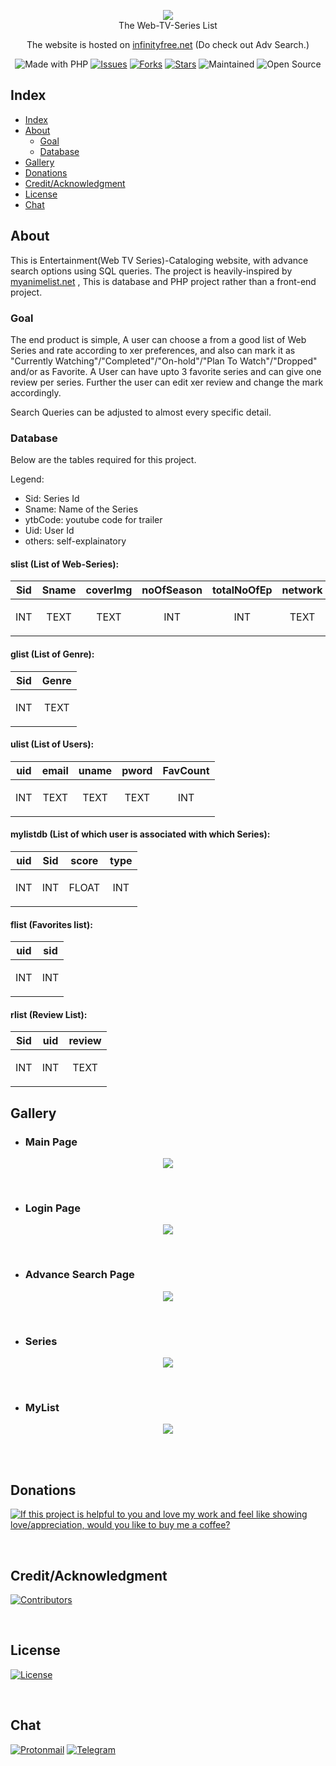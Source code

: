 <div align="center">


<p align="center">
    <img src="./includes/logo.png">
   <br> 
    The Web-TV-Series List
  <br>
</p>

The website is hosted on [infinityfree.net](http://thewtvlist.epizy.com/) (Do check out Adv Search.)



![Made with PHP](https://img.shields.io/badge/Made%20with-php-8993BE?style=for-the-badge&logo=php) [![Issues](https://img.shields.io/github/issues/ra101/theWTVlist?style=for-the-badge)](https://github.com/ra101/theWTVlist/issues) [![Forks](https://img.shields.io/github/forks/ra101/theWTVlist?style=for-the-badge)](https://github.com/ra101/theWTVlist/network/members) [![Stars](https://img.shields.io/github/stars/ra101/theWTVlist?style=for-the-badge)](https://github.com/ra101/theWTVlist/stargazers) ![Maintained](https://img.shields.io/maintenance/no/2018?style=for-the-badge&logo=github)  ![Open Source](https://img.shields.io/badge/Open%20Source-gray?style=for-the-badge&logo=open-source-initiative)


</div>


## Index

- [Index](#index)
- [About](#about)
  - [Goal](#goal)
  - [Database](#database)
- [Gallery](#gallery)
- [Donations](#Donations)
- [Credit/Acknowledgment](#creditacknowledgment)
- [License](License)
- [Chat](Chat)

## About

This is Entertainment(Web TV Series)-Cataloging website, with advance search options using SQL queries. The project is heavily-inspired by [myanimelist.net](https://myanimelist.net/) , This is database and PHP project rather than a front-end project.

### Goal

The end product is simple, A user can choose a from a good list of Web Series and rate according to xer preferences, and also can mark it as "Currently Watching"/"Completed"/"On-hold"/"Plan To Watch"/"Dropped" and/or as Favorite. A User can have upto 3 favorite series and can give one review per series. Further the user can edit xer review and change the mark accordingly. 

Search Queries can be adjusted to almost every specific detail.

### Database

Below are the tables required for this project.

Legend:

- Sid: Series Id
- Sname: Name of the Series
- ytbCode: youtube code for trailer
- Uid: User Id
- others: self-explainatory

#### slist (List of Web-Series):

| Sid                       | Sname                      | coverImg                   | noOfSeason              | totalNoOfEp               | network                    | ytbCode                    | rating                      | date                       | producer                   | director                   | country                    | lang                       | description                | members                   | favCount                  | users                     |
| ------------------------- | -------------------------- | -------------------------- | ------------------------- | ------------------------- | -------------------------- | -------------------------- | --------------------------- | -------------------------- | -------------------------- | -------------------------- | -------------------------- | -------------------------- | -------------------------- | ------------------------- | ------------------------- | ------------------------- |
| <p align="center">INT</p> | <p align="center">TEXT</p> | <p align="center">TEXT</p> | <p align="center">INT</p> | <p align="center">INT</p> | <p align="center">TEXT</p> | <p align="center">TEXT</p> | <p align="center">FLOAT</p> | <p align="center">TEXT</p> | <p align="center">TEXT</p> | <p align="center">TEXT</p> | <p align="center">TEXT</p> | <p align="center">TEXT</p> | <p align="center">TEXT</p> | <p align="center">INT</p> | <p align="center">INT</p> | <p align="center">INT</p> |

#### glist (List of Genre):

| Sid                       | Genre                      |
| ------------------------- | -------------------------- |
| <p align="center">INT</p> | <p align="center">TEXT</p> |

#### ulist (List of Users):

| uid                       | email                      | uname                      | pword                      | FavCount                  |
| ------------------------- | -------------------------- | -------------------------- | -------------------------- | ------------------------- |
| <p align="center">INT</p> | <p align="center">TEXT</p> | <p align="center">TEXT</p> | <p align="center">TEXT</p> | <p align="center">INT</p> |

#### mylistdb (List of which user is associated with which Series):

| uid                       | Sid                       | score                       | type                      |
| ------------------------- | ------------------------- | --------------------------- | ------------------------- |
| <p align="center">INT</p> | <p align="center">INT</p> | <p align="center">FLOAT</p> | <p align="center">INT</p> |

#### flist (Favorites list):

| uid                       | sid                       |
| ------------------------- | ------------------------- |
| <p align="center">INT</p> | <p align="center">INT</p> |

#### rlist (Review List):

| Sid                       | uid                       | review                     |
| ------------------------- | ------------------------- | -------------------------- |
| <p align="center">INT</p> | <p align="center">INT</p> | <p align="center">TEXT</p> |



## Gallery

- ### Main Page

<p align="center"> 
    <img src="./screenshots/thew.png">
 </p>

<br>

- ### Login Page

<p align="center"> 
    <img src="./screenshots/login.png">
 </p>

<br>

- ### Advance Search Page

<p align="center"> 
    <img src="./screenshots/adv.png">
 </p>

<br>

- ### Series

<p align="center"> 
    <img src="./screenshots/series.png">
 </p>

<br>

- ### MyList

<p align="center"> 
    <img src="./screenshots/mylist.png">
 </p>

<br>

<br>

## Donations

<a href="https://www.buymeacoffee.com/ra101"><img src="https://www.buymeacoffee.com/assets/img/custom_images/black_img.png" title="If this project is helpful to you and love my work and feel like showing love/appreciation, would you like to buy me a coffee?" ></a>

<br>

## Credit/Acknowledgment

[![Contributors](https://img.shields.io/github/contributors/ra101/theWTVlist?style=for-the-badge)](https://github.com/ra101/theWTVlist/graphs/contributors)

<br>



## License

[![License](https://img.shields.io/github/license/ra101/theWTVlist?style=for-the-badge)](https://github.com/ra101/theWTVlist/blob/master/LICENSE)

<br>



## Chat

 [![Protonmail](https://img.shields.io/badge/Protonmail-Email-ab44fe?style=for-the-badge&logo=protonmail)](mailto://agarwal.parth.101@protonmail.com) [![Telegram](https://img.shields.io/badge/Telegram-Chat-informational?style=for-the-badge&logo=telegram)](https://telegram.me/ra_101)
